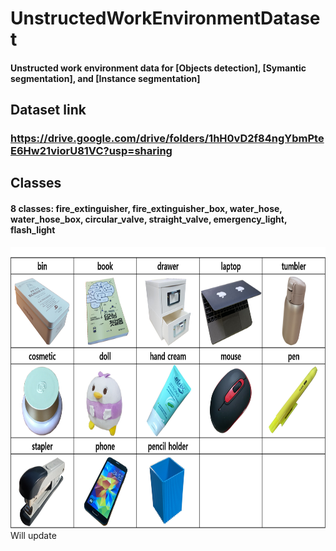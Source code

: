 # UnstructedWorkEnvironmentDataset
#### Unstructed work environment data for __[Objects detection]__, __[Symantic segmentation]__, and __[Instance segmentation]__

## Dataset link
### https://drive.google.com/drive/folders/1hH0vD2f84ngYbmPteE6Hw21viorU81VC?usp=sharing

## Classes
#### 8 classes: fire_extinguisher, fire_extinguisher_box, water_hose, water_hose_box, circular_valve, straight_valve, emergency_light, flash_light
<img src="https://github.com/moonjongsul/desk-environment-dataset/blob/main/desk_objects.png" width="800" height="450">
Will update
